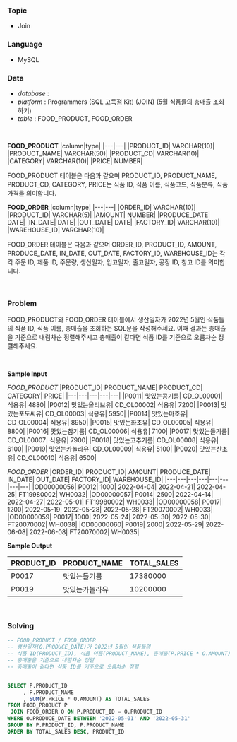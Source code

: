 ### Topic
- Join
  
### Language
- MySQL

### Data
- *database* : 
- *platform* : Programmers (SQL 고득점 Kit) (JOIN) (5월 식품들의 총매출 조회하기)
- *table* : FOOD_PRODUCT, FOOD_ORDER

<br>

**FOOD_PRODUCT**
|column|type|
|---|---|
|PRODUCT_ID|	VARCHAR(10)|
|PRODUCT_NAME|	VARCHAR(50)|
|PRODUCT_CD|	VARCHAR(10)|
|CATEGORY|	VARCHAR(10)|
|PRICE|	NUMBER|

FOOD_PRODUCT 테이블은 다음과 같으며 PRODUCT_ID, PRODUCT_NAME, PRODUCT_CD, CATEGORY, PRICE는 식품 ID, 식품 이름, 식품코드, 식품분류, 식품 가격을 의미합니다.

**FOOD_ORDER**
|column|type|
|---|---|
|ORDER_ID|	VARCHAR(10)|
|PRODUCT_ID|	VARCHAR(5)|
|AMOUNT|	NUMBER|	
|PRODUCE_DATE|	DATE|
|IN_DATE|	DATE|
|OUT_DATE|	DATE|
|FACTORY_ID|	VARCHAR(10)|
|WAREHOUSE_ID|	VARCHAR(10)|

FOOD_ORDER 테이블은 다음과 같으며 ORDER_ID, PRODUCT_ID, AMOUNT, PRODUCE_DATE, IN_DATE, OUT_DATE, FACTORY_ID, WAREHOUSE_ID는 각각 주문 ID, 제품 ID, 주문량, 생산일자, 입고일자, 출고일자, 공장 ID, 창고 ID를 의미합니다.

<br>

### Problem 
FOOD_PRODUCT와 FOOD_ORDER 테이블에서 생산일자가 2022년 5월인 식품들의 식품 ID, 식품 이름, 총매출을 조회하는 SQL문을 작성해주세요. 이때 결과는 총매출을 기준으로 내림차순 정렬해주시고 총매출이 같다면 식품 ID를 기준으로 오름차순 정렬해주세요.

<br>

**Sample Input**

*FOOD_PRODUCT*
|PRODUCT_ID|	PRODUCT_NAME|	PRODUCT_CD|	CATEGORY|	PRICE|
|---|---|---|---|---|
|P0011|	맛있는콩기름|	CD_OL00001|	식용유|	4880|
|P0012|	맛있는올리브유|	CD_OL00002|	식용유|	7200|
|P0013|	맛있는포도씨유|	CD_OL00003|	식용유|	5950|
|P0014|	맛있는마조유|	CD_OL00004|	식용유|	8950|
|P0015|	맛있는화조유|	CD_OL00005|	식용유|	8800|
|P0016|	맛있는참기름|	CD_OL00006|	식용유|	7100|
|P0017|	맛있는들기름|	CD_OL00007|	식용유|	7900|
|P0018|	맛있는고추기름|	CD_OL00008|	식용유|	6100|
|P0019|	맛있는카놀라유|	CD_OL00009|	식용유|	5100|
|P0020|	맛있는산초유|	CD_OL00010|	식용유|	6500|


*FOOD_ORDER*
|ORDER_ID|	PRODUCT_ID|	AMOUNT|	PRODUCE_DATE|	IN_DATE| OUT_DATE|	FACTORY_ID|	WAREHOUSE_ID|
|---|---|---|---|---|---|---|---|
|OD00000056|	P0012|	1000|	2022-04-04|	2022-04-21|	2022-04-25|	FT19980002|	WH0032|
|OD00000057|	P0014|	2500|	2022-04-14|	2022-04-27|	2022-05-01|	FT19980002|	WH0033|
|OD00000058|	P0017|	1200|	2022-05-19|	2022-05-28|	2022-05-28|	FT20070002|	WH0033|
|OD00000059|	P0017|	1000|	2022-05-24|	2022-05-30|	2022-05-30|	FT20070002|	WH0038|
|OD00000060|	P0019|	2000|	2022-05-29|	2022-06-08|	2022-06-08|	FT20070002|	WH0035|

**Sample Output**

|PRODUCT_ID|	PRODUCT_NAME|	TOTAL_SALES|
|---|---|---|
|P0017|	맛있는들기름|	17380000|
|P0019|	맛있는카놀라유|	10200000|

<br>

### Solving

```sql
-- FOOD_PRODUCT / FOOD_ORDER
-- 생산일자(O.PRODUCE_DATE)가 2022년 5월인 식품들의 
-- 식품 ID(PRODUCT_ID), 식품 이름(PRODUCT_NAME), 총매출(P.PRICE * O.AMOUNT) AS TOTAL_SALES
-- 총매출을 기준으로 내림차순 정렬
-- 총매출이 같다면 식품 ID를 기준으로 오름차순 정렬


SELECT P.PRODUCT_ID
     , P.PRODUCT_NAME
     , SUM(P.PRICE * O.AMOUNT) AS TOTAL_SALES
FROM FOOD_PRODUCT P
 JOIN FOOD_ORDER O ON P.PRODUCT_ID = O.PRODUCT_ID
WHERE O.PRODUCE_DATE BETWEEN '2022-05-01' AND '2022-05-31'
GROUP BY P.PRODUCT_ID, P.PRODUCT_NAME
ORDER BY TOTAL_SALES DESC, PRODUCT_ID
```
